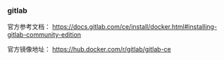 

### gitlab
官方参考文档：
<https://docs.gitlab.com/ce/install/docker.html#installing-gitlab-community-edition>

官方镜像地址：
<https://hub.docker.com/r/gitlab/gitlab-ce>





